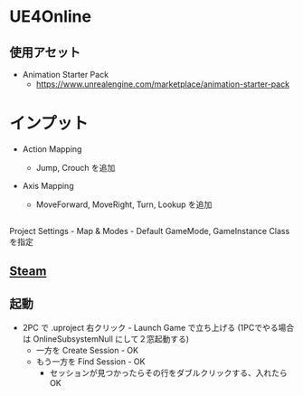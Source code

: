 # UE4Online

## 使用アセット

* Animation Starter Pack
    * https://www.unrealengine.com/marketplace/animation-starter-pack

# インプット

* Action Mapping
    * Jump, Crouch を追加
    
* Axis Mapping
    * MoveForward, MoveRight, Turn, Lookup を追加

##

Project Settings - Map & Modes - Default GameMode, GameInstance Class を指定

<!--
Project Settings - General Settings - Game Viewport Client Class, を指定
-->

## [Steam](https://github.com/horinoh/UE4Steam/tree/master/)

## 起動
* 2PC で .uproject 右クリック - Launch Game で立ち上げる (1PCでやる場合は OnlineSubsystemNull にして２窓起動する)
  * 一方を Create Session - OK
  * もう一方を Find Session - OK
    * セッションが見つかったらその行をダブルクリックする、入れたらOK